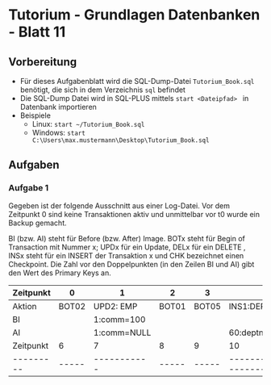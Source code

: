 # Tutorium - Grundlagen Datenbanken - Blatt 11

## Vorbereitung

* Für dieses Aufgabenblatt wird die SQL-Dump-Datei `Tutorium_Book.sql` benötigt, die sich in dem Verzeichnis `sql` befindet
* Die SQL-Dump Datei wird in SQL-PLUS mittels `start <Dateipfad> ` in Datenbank importieren
* Beispiele
  * Linux: `start ~/Tutorium_Book.sql`
  * Windows: `start C:\Users\max.mustermann\Desktop\Tutorium_Book.sql`

## Aufgaben

### Aufgabe 1
Gegeben ist der folgende Ausschnitt aus einer Log-Datei. Vor dem Zeitpunkt 0 sind keine Transaktionen aktiv und unmittelbar vor t0 wurde ein Backup gemacht.

BI (bzw. AI) steht für Before (bzw. After) Image. BOTx steht für Begin of Transaction  mit Nummer x; UPDx für ein Update, DELx für ein DELETE , INSx steht für ein INSERT der Transaktion x und CHK bezeichnet einen Checkpoint. Die Zahl vor den Doppelpunkten (in den Zeilen BI und AI)  gibt den Wert des Primary Keys an.

| Zeitpunkt | 0     | 1           | 2     | 3     | 4                                   | 5     |
| --------- | ----- | ----------- | ----- | ----- | ----------------------------------- | ----- |
| Aktion    | BOT02 | UPD2: EMP   | BOT01 | BOT05 | INS1:DEPT                           | BOT04 |
| BI        |       | 1:comm=100  |       |       |                                     |       |
| AI        |       | 1:comm=NULL |       |       | 60:deptno=60,dname='sales',loc='NY' |       |
| Zeitpunkt | 6     | 7           | 8     | 9     | 10                                  | 11    |
| --------- | ----- | ----------- | ----- | ----- | ----------------------------------- | ----- |
